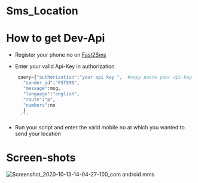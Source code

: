 # Sms_Location

# How to get Dev-Api
- Register your phone no on [Fast2Sms](https://www.fast2sms.com)
- Enter your valid Api-Key in authorization

    ```python
     query={"authorization":"your api key ",  #copy paste your api-key
       "sender_id":"FSTSMS",
       "message":msg,
       "language":"english",
       "route":"p",
       "numbers":no
       }
      ```  
-   Run your script and enter the  valid mobile no at which you wanted to send your location

# Screen-shots

![Screenshot_2020-10-13-14-04-27-100_com android mms](https://user-images.githubusercontent.com/42912055/95842393-1ed37f80-0d64-11eb-86bb-998144966ff5.jpg)
